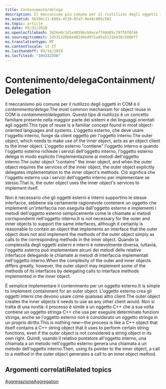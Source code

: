```yaml
---
title: Contenimento/delega
description: Il meccanismo più comune per il riutilizzo degli oggetti in COM è il contenimento/delega.
ms.assetid: 56396c11-889a-4f28-8fa7-9e48c805c501
ms.topic: article
ms.date: 05/31/2018
ms.openlocfilehash: 3d26e0c1d1e48596cb9acef740405c797f6f0f46
ms.sourcegitcommit: 2d531328b6ed82d4ad971a45a5131b430c5866f7
ms.translationtype: MT
ms.contentlocale: it-IT
ms.lasthandoff: 09/16/2019
ms.locfileid: "104332356"
---
```

# <a name="containmentdelegation"></a><span data-ttu-id="fc2e5-103">Contenimento/delega</span><span class="sxs-lookup"><span data-stu-id="fc2e5-103">Containment/Delegation</span></span>

<span data-ttu-id="fc2e5-104">Il meccanismo più comune per il riutilizzo degli oggetti in COM è il *contenimento/delega*.</span><span class="sxs-lookup"><span data-stu-id="fc2e5-104">The most common mechanism for object reuse in COM is *containment/delegation*.</span></span> <span data-ttu-id="fc2e5-105">Questo tipo di riutilizzo è un concetto familiare presente nella maggior parte dei sistemi e dei linguaggi orientati agli oggetti.</span><span class="sxs-lookup"><span data-stu-id="fc2e5-105">This type of reuse is a familiar concept found in most object-oriented languages and systems.</span></span> <span data-ttu-id="fc2e5-106">L'oggetto esterno, che deve usare l'oggetto interno, funge da client oggetto per l'oggetto interno.</span><span class="sxs-lookup"><span data-stu-id="fc2e5-106">The outer object, which needs to make use of the inner object, acts as an object client to the inner object.</span></span> <span data-ttu-id="fc2e5-107">L'oggetto esterno "contiene" l'oggetto interno e quando l'oggetto esterno richiede i servizi dell'oggetto interno, l'oggetto esterno delega in modo esplicito l'implementazione ai metodi dell'oggetto interno.</span><span class="sxs-lookup"><span data-stu-id="fc2e5-107">The outer object "contains" the inner object, and when the outer object requires the services of the inner object, the outer object explicitly delegates implementation to the inner object's methods.</span></span> <span data-ttu-id="fc2e5-108">Ciò significa che l'oggetto esterno usa i servizi dell'oggetto interno per implementare se stesso.</span><span class="sxs-lookup"><span data-stu-id="fc2e5-108">That is, the outer object uses the inner object's services to implement itself.</span></span>

<span data-ttu-id="fc2e5-109">Non è necessario che gli oggetti esterni e interni supportino le stesse interfacce, sebbene sia certamente ragionevole contenere un oggetto che implementi un'interfaccia non eseguita dall'oggetto esterno e implementi i metodi dell'oggetto esterno semplicemente come le chiamate ai metodi corrispondenti nell'oggetto interno.</span><span class="sxs-lookup"><span data-stu-id="fc2e5-109">It is not necessary for the outer and inner objects to support the same interfaces, although it certainly is reasonable to contain an object that implements an interface that the outer object does not and implement the methods of the outer object simply as calls to the corresponding methods in the inner object.</span></span> <span data-ttu-id="fc2e5-110">Quando la complessità degli oggetti esterni e interni è notevolmente diversa, tuttavia, l'oggetto esterno può implementare alcuni dei metodi delle relative interfacce delegando le chiamate ai metodi di interfaccia implementati nell'oggetto interno.</span><span class="sxs-lookup"><span data-stu-id="fc2e5-110">When the complexity of the outer and inner objects differs greatly, however, the outer object may implement some of the methods of its interfaces by delegating calls to interface methods implemented in the inner object.</span></span>

<span data-ttu-id="fc2e5-111">È semplice implementare il contenimento per un oggetto esterno.</span><span class="sxs-lookup"><span data-stu-id="fc2e5-111">It is simple to implement containment for an outer object.</span></span> <span data-ttu-id="fc2e5-112">L'oggetto esterno crea gli oggetti interni che devono usare come qualsiasi altro client.</span><span class="sxs-lookup"><span data-stu-id="fc2e5-112">The outer object creates the inner objects it needs to use as any other client would.</span></span> <span data-ttu-id="fc2e5-113">Non si tratta di una novità: il processo è simile a un oggetto C++ che a sua volta contiene un oggetto stringa C++ che usa per eseguire determinate funzioni stringa, anche se l'oggetto esterno non è considerato un oggetto stringa in un proprio diritto.</span><span class="sxs-lookup"><span data-stu-id="fc2e5-113">This is nothing new—the process is like a C++ object that itself contains a C++ string object that it uses to perform certain string functions, even if the outer object is not considered a string object in its own right.</span></span> <span data-ttu-id="fc2e5-114">Quindi, usando il relativo puntatore all'oggetto interno, una chiamata a un metodo nell'oggetto esterno genera una chiamata a un metodo dell'oggetto interno.</span><span class="sxs-lookup"><span data-stu-id="fc2e5-114">Then, using its pointer to the inner object, a call to a method in the outer object generates a call to an inner object method.</span></span>

## <a name="related-topics"></a><span data-ttu-id="fc2e5-115">Argomenti correlati</span><span class="sxs-lookup"><span data-stu-id="fc2e5-115">Related topics</span></span>

<dl> <dt>

[<span data-ttu-id="fc2e5-116">Aggregazione</span><span class="sxs-lookup"><span data-stu-id="fc2e5-116">Aggregation</span></span>](aggregation.md)
</dt> </dl>

 

 




